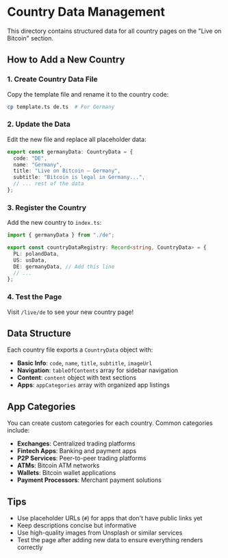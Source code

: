 # Country Data Management

This directory contains structured data for all country pages on the "Live on Bitcoin" section.

## How to Add a New Country

### 1. Create Country Data File

Copy the template file and rename it to the country code:

```bash
cp template.ts de.ts  # For Germany
```

### 2. Update the Data

Edit the new file and replace all placeholder data:

```typescript
export const germanyData: CountryData = {
  code: "DE",
  name: "Germany",
  title: "Live on Bitcoin — Germany",
  subtitle: "Bitcoin is legal in Germany...",
  // ... rest of the data
};
```

### 3. Register the Country

Add the new country to `index.ts`:

```typescript
import { germanyData } from "./de";

export const countryDataRegistry: Record<string, CountryData> = {
  PL: polandData,
  US: usData,
  DE: germanyData, // Add this line
  // ...
};
```

### 4. Test the Page

Visit `/live/de` to see your new country page!

## Data Structure

Each country file exports a `CountryData` object with:

- **Basic Info**: `code`, `name`, `title`, `subtitle`, `imageUrl`
- **Navigation**: `tableOfContents` array for sidebar navigation
- **Content**: `content` object with text sections
- **Apps**: `appCategories` array with organized app listings

## App Categories

You can create custom categories for each country. Common categories include:

- **Exchanges**: Centralized trading platforms
- **Fintech Apps**: Banking and payment apps
- **P2P Services**: Peer-to-peer trading platforms
- **ATMs**: Bitcoin ATM networks
- **Wallets**: Bitcoin wallet applications
- **Payment Processors**: Merchant payment solutions

## Tips

- Use placeholder URLs (`#`) for apps that don't have public links yet
- Keep descriptions concise but informative
- Use high-quality images from Unsplash or similar services
- Test the page after adding new data to ensure everything renders correctly


